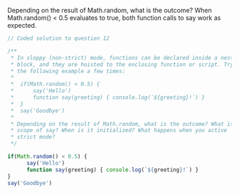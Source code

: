Depending on the result of Math.random, what is the outcome? When Math.random() < 0.5 evaluates to true, both function calls to say work as expected.

```javascript
// Coded solution to question 12

/**
 * In sloppy (non-strict) mode, functions can be declared inside a nested
 * block, and they are hoisted to the enclosing function or script. Try out
 * the following example a few times:
 * 
 *  if(Math.random() < 0.5) {
 *      say('Hello')
 *      function say(greeting) { console.log(`${greeting}!`) }
 *  }
 *  say('Goodbye')
 * 
 * Depending on the result of Math.random, what is the outcome? What is the
 * scope of say? When is it initialized? What happens when you active 
 * strict mode?
 */

if(Math.random() < 0.5) {
      say('Hello')
      function say(greeting) { console.log(`${greeting}!`) }
}
say('Goodbye')
```
